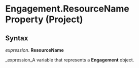 
# Engagement.ResourceName Property (Project)

## Syntax

 _expression_. **ResourceName**

 _expression_A variable that represents a  **Engagement** object.

